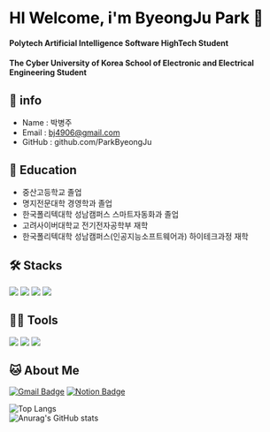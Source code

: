 # <span style="color:Black">HI Welcome, i'm ByeongJu Park 👋<span>

#### Polytech Artificial Intelligence Software HighTech Student
#### The Cyber University of Korea School of Electronic and Electrical Engineering Student

## 💁 info <br>
- Name : 박병주
- Email : bj4906@gmail.com
- GitHub : github.com/ParkByeongJu

## 🏫 Education
- 중산고등학교 졸업
- 명지전문대학 경영학과 졸업
- 한국폴리텍대학 성남캠퍼스 스마트자동화과 졸업
- 고려사이버대학교 전기전자공학부 재학
- 한국폴리텍대학 성남캠퍼스(인공지능소프트웨어과) 하이테크과정 재학

         
## 🛠️ Stacks

<img src="https://img.shields.io/badge/Python-3766AB?style=flat-square&logo=Python&logoColor=white"/> <img src="https://img.shields.io/badge/java-3766AB?style=flat-square&logo=java&logoColor=white"/> <img src="https://img.shields.io/badge/C-A8B9CC?style=flat-square&logo=C&logoColor=white"/> <img src="https://img.shields.io/badge/OpenCV-181717?style=flat-square&logo=OpenCV&logoColor=white"/>

## 💪🏼 Tools 

 <img src="https://img.shields.io/badge/Visual Studio Code-007ACC?style=flat-square&logo=Visual Studio Code&logoColor=white"/> <img src="https://img.shields.io/badge/GitHub-181717?style=flat-square&logo=GitHub&logoColor=white"/> <img src="https://img.shields.io/badge/Eclipse IDE-2C2255?style=flat-square&logo=Eclipse IDE&logoColor=white"/>

## 🐱 About Me

[![Gmail Badge](https://img.shields.io/badge/Gmail-d14836?style=flat-square&logo=Gmail&logoColor=white&link=mailto:bj4906@gmail.com)](bj4906@gmail.com)
  [![Notion Badge](https://img.shields.io/badge/Notion-000000?style=flat-square&logo=Notion&logoColor=white&link=https://flame-spike-42f.notion.site/Study-205aa0368a5d44eb9c2b9e9bd8f0dde8)](https://flame-spike-42f.notion.site/Study-205aa0368a5d44eb9c2b9e9bd8f0dde8)
 
 ![Top Langs](https://github-readme-stats.vercel.app/api/top-langs/?username=ParkByeongJu&show_icons=true&theme=cobalt)<br> 
 ![Anurag's GitHub stats](https://github-readme-stats.vercel.app/api?username=ParkByeongJu&show_icons=true&theme=cobalt)<br>
